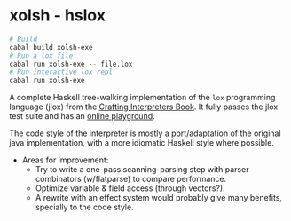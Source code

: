 # xolsh - hslox

```sh
# Build
cabal build xolsh-exe
# Run a lox file
cabal run xolsh-exe -- file.lox
# Run interactive lox repl
cabal run xolsh-exe
```

A complete Haskell tree-walking implementation of the `lox` programming language (jlox) from the [Crafting Interpreters Book](https://craftinginterpreters.com/). It fully passes the jlox test suite and has an [online playground](https://0rphee.github.io/xolsh/).

The code style of the interpreter is mostly a port/adaptation of the original java implementation, with a more idiomatic Haskell style where possible.

- Areas for improvement:
   - Try to write a one-pass scanning-parsing step with parser combinators (w/flatparse) to compare performance.
   - Optimize variable & field access (through vectors?).
   - A rewrite with an effect system would probably give many benefits, specially to the code style.
